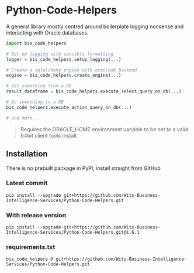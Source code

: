 # Python-Code-Helpers

A general library mostly centred around boilerplate logging nonsense and interacting with Oracle databases.

```python
import bis_code_helpers

# Set up logging with sensible formatting
logger = bis_code_helpers.setup_logging(...)

# Create a sqlalchemy engine with oracledb backend
engine = bis_code_helpers.create_engine(...)

# Get something from a DB
result_dataframe = bis_code_helpers.execute_select_query_on_db(...)

# Do something to a DB
bis_code_helpers.execute_action_query_on_db(...)

# and more...
```

> Requires the ORACLE_HOME environment variable to be set to a valid 64bit client tools install.

## Installation
There is no prebuilt package in PyPI, install straight from GitHub
### Latest commit
`pip install --upgrade git+https://github.com/Wits-Business-Intelligence-Services/Python-Code-Helpers.git`

### With release version
`pip install --upgrade git+https://github.com/Wits-Business-Intelligence-Services/Python-Code-Helpers.git@1.6.1`

### requirements.txt
`bis_code_helpers @ git+https://github.com/Wits-Business-Intelligence-Services/Python-Code-Helpers.git`
